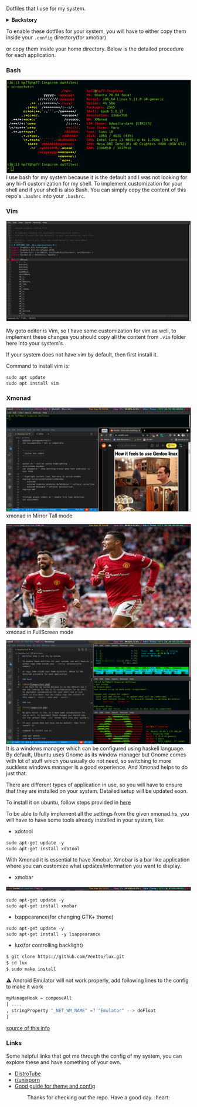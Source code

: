 Dotfiles that I use for my system.

<details>
<summary><strong>Backstory</strong></summary>
I got infatuated with vim and type of speed that it granted me and also the independence from the keyboard in the process.
But except in editor, I couldn't use my keyboard shortcuts that I learnt via Vim, I wanted to change that.
I looked for it on internet and came across the beautiful community of [unixporn](www.reddit.com/r/unixporn), where different Linux users from across the globe share their desktop customizations and from there I got to know of [DistroTube(DT)](https://www.youtube.com/channel/UCVls1GmFKf6WlTraIb_IaJg), this guy had a lot of videos on window manager and configs and what not.
I looked different windows manager but only xmonad caught my eye because of its simplicity and Vim like keybindings and the rest is the history :laughing: . 
</details>


To enable these dotfiles for your system, you will have to either copy them inside your `.config` directory(for xmobar)

or copy them inside your home directory. Below is the detailed procedure for each application.

### Bash

![Bash](images/bash.png)
I use bash for my system because it is the default and I was not looking for any hi-fi customization for my shell. To implement customization for your shell and if your shell is also Bash. You can simply copy the content of this repo's `.bashrc` into your `.bashrc`.

### Vim

![Vim](images/vim.png)

My goto editor is Vim, so I have some customization for vim as well, to implement these changes you should copy all the content from `.vim` folder here into your system's.

If your system does not have vim by default, then first install it.

Command to install vim is:
```
sudo apt update
sudo apt install vim

```

### Xmonad

![xmonad in Mirror Tall config](images/xmonad.png)
xmonad in Mirror Tall mode

![xmonad in Full screen](images/xmonad1.png)
xmonad in FullScreen mode

![xmonad in Tall Config](images/xmonad2.png)
It is a windows manager which can be configured using haskell language. By default, Ubuntu uses Gnome as its window manager but Gnome comes with lot of stuff which you usually do not need, so switching to more suckless windows manager is a good experience. And Xmonad helps to do just that.

There are different types of application in use, so you will have to ensure that they are installed on your system. Detailed setup will be updated soon.


To install it on ubuntu, follow steps provided in [here](https://beginners-guide-to-xmonad.readthedocs.io/installing_xmonad.html)

To be able to fully implement all the settings from the given xmonad.hs, you will have to have some tools already installed in your system, like:

- xdotool

```
sudo apt-get update -y
sudo apt-get install xdotool 
```

With Xmonad it is essential to have Xmobar. Xmobar is a bar like application where you can customize what updates/information you want to display.

- xmobar

![](images/xmobar.png)

```
sudo apt-get update -y
sudo apt-get install xmobar
```

- lxappearance(for changing GTK+ theme)
```
sudo apt-get update -y
sudo apt-get install -y lxappearance
```


- lux(for controlling backlight)


```bash
$ git clone https://github.com/Ventto/lux.git
$ cd lux
$ sudo make install
```

:warning: Android Emulator will not work properly, add following lines to the config to make it work

```haskell
myManageHook = composeAll 
[ ....
, stringProperty "_NET_WM_NAME" =? "Emulator" --> doFloat
]
```
[source of this info](https://abhixec.com/posts/xmonadandandroidstudio.html)

### Links

Some helpful links that got me through the config of my system, you can explore these and have something of your own. 

- [DistroTube](https://www.youtube.com/channel/UCVls1GmFKf6WlTraIb_IaJg)
- [r/unixporn](https://www.reddit.com/r/unixporn/)
- [Good guide for theme and config](https://gist.github.com/freizl/3246474)



<p align="center">Thanks for checking out the repo. Have a good day. :heart: </p>
